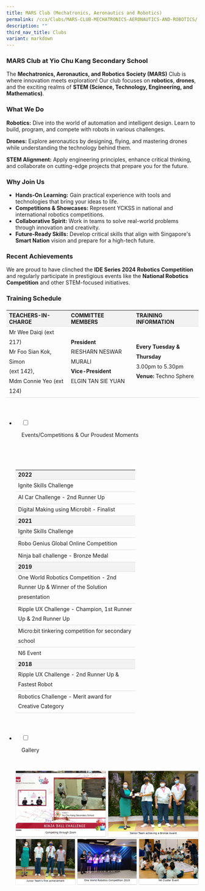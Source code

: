 ```yaml
---
title: MARS Club (Mechatronics, Aeronautics and Robotics)
permalink: /cca/Clubs/MARS-CLUB-MECHATRONICS-AERONAUTICS-AND-ROBOTICS/
description: ""
third_nav_title: Clubs
variant: markdown
---
```

<h3>MARS Club at Yio Chu Kang Secondary School</h3>

<p>The <strong>Mechatronics, Aeronautics, and Robotics Society (MARS)</strong> Club is where innovation meets exploration! Our club focuses on <strong>robotics</strong>, <strong>drones</strong>, and the exciting realms of <strong>STEM (Science, Technology, Engineering, and Mathematics)</strong>.</p>

<h3>What We Do</h3>
<p><strong>Robotics:</strong> Dive into the world of automation and intelligent design. Learn to build, program, and compete with robots in various challenges.</p>
<p><strong>Drones:</strong> Explore aeronautics by designing, flying, and mastering drones while understanding the technology behind them.</p>
<p><strong>STEM Alignment:</strong> Apply engineering principles, enhance critical thinking, and collaborate on cutting-edge projects that prepare you for the future.</p>

<h3>Why Join Us</h3>
<ul>
<li><strong>Hands-On Learning:</strong> Gain practical experience with tools and technologies that bring your ideas to life.</li>
<li><strong>Competitions &amp; Showcases:</strong> Represent YCKSS in national and international robotics competitions.</li>
<li><strong>Collaborative Spirit:</strong> Work in teams to solve real-world problems through innovation and creativity.</li>
<li><strong>Future-Ready Skills:</strong> Develop critical skills that align with Singapore's <strong>Smart Nation</strong> vision and prepare for a high-tech future.</li>
</ul>

<h3>Recent Achievements</h3>
<p>We are proud to have clinched the <strong>IDE Series 2024 Robotics Competition</strong> and regularly participate in prestigious events like the <strong>National Robotics Competition</strong> and other STEM-focused initiatives.</p>

<h3>Training Schedule</h3>
<table class="yck-table">
<thead>
<tr>
<th class="yck-th">Teachers-in-charge</th>
<th class="yck-th">Committee Members</th>
<th class="yck-th">Training Information</th>
</tr>
</thead>
<tbody>
<tr>
<td class="yck-td">Mr Wee Daiqi (ext 217)<br>Mr Foo Sian Kok, Simon <br>(ext 142),<br>Mdm Connie Yeo (ext 124)</td>
<td class="yck-td"><strong>President</strong><br>RIESHARN NESWAR MURALI<br><strong>Vice-President</strong><br>ELGIN TAN SIE YUAN</td>
<td class="yck-td"><strong>Every Tuesday &amp; Thursday</strong><br>3.00pm to 5.30pm<br><strong>Venue:</strong> Techno Sphere</td>
</tr>
</tbody>
</table>
<p></p>


<ul class="jekyllcodex_accordion">

&nbsp;&nbsp;
	<li>

&nbsp;&nbsp;&nbsp;&nbsp;<input type="checkbox" id="accordion1">

&nbsp;&nbsp;&nbsp;&nbsp;<label for="accordion1">Events/Competitions&nbsp;&amp;&nbsp;Our&nbsp;Proudest&nbsp;Moments</label>

&nbsp;&nbsp;&nbsp;&nbsp;<div>

&nbsp;&nbsp;&nbsp;&nbsp;&nbsp;&nbsp;<p><table class="yck-table">
<tbody>
<tr><th class="yck-th">2022</th></tr>
<tr><td class="yck-td">Ignite Skills Challenge</td></tr>
<tr><td class="yck-td">AI Car Challenge - 2nd Runner Up</td></tr>
<tr><td class="yck-td">Digital Making using Microbit - Finalist</td></tr>
<tr><th class="yck-th">2021</th></tr>
<tr><td class="yck-td">Ignite Skills Challenge</td></tr>
<tr><td class="yck-td">Robo Genius Global Online Competition</td></tr>
<tr><td class="yck-td">Ninja ball challenge - Bronze Medal</td></tr>
<tr><th class="yck-th">2019</th></tr>
<tr><td class="yck-td">One World Robotics Competition - 2nd Runner Up &amp; Winner of the Solution presentation</td></tr>
<tr><td class="yck-td">Ripple UX Challenge - Champion, 1st Runner Up &amp; 2nd Runner Up</td></tr>
<tr><td class="yck-td">Micro:bit tinkering competition for secondary school</td></tr>
<tr><td class="yck-td">N6 Event</td></tr>
<tr><th class="yck-th">2018</th></tr>
<tr><td class="yck-td">Ripple UX Challenge - 2nd Runner Up &amp; Fastest Robot</td></tr>
<tr><td class="yck-td">Robotics Challenge - Merit award for Creative Category</td></tr>
</tbody>
</table></p>

&nbsp;&nbsp;&nbsp;&nbsp;</div>

</li>
	
<li>

&nbsp;&nbsp;&nbsp;&nbsp;<input type="checkbox" id="accordion2">

&nbsp;&nbsp;&nbsp;&nbsp;<label for="accordion2">Gallery</label>

&nbsp;&nbsp;&nbsp;&nbsp;<div>

<p>   
<img style="width:100%;height:50%" src="/images/Our%20Curriculum/Non%20Academic%20Programmes/CoCurricular%20Activities/Clubs/MARs%20Club/M2.png">
			<img style="width:100%;height:50%" src="/images/Our%20Curriculum/Non%20Academic%20Programmes/CoCurricular%20Activities/Clubs/MARs%20Club/M3.png">
			</p>

&nbsp;&nbsp;&nbsp;&nbsp;</div>

</li>
	
	

	
</ul>

<style>
.yck-table {
	border-collapse: collapse;
	max-width: 100%;
	margin-top: 1.5em;
	margin-bottom: clamp(1em, 5%, 3em);
}

.yck-th {
	background-color: #f2f2f2;
	text-align: left;
	border-bottom: 1px solid #ddd;
	text-transform: uppercase;
}

.yck-th h4, .yck-th h5, .yck-th h6 {
    margin: 0 0 0.5em 0;
}

.yck-td {
	border-bottom: 1px solid #ddd;
	max-width: 300px;
	word-wrap: break-word;
	line-height: 1.6rem;
}


</style>